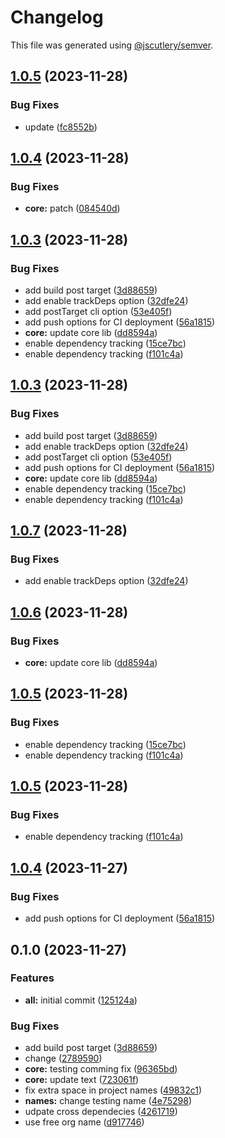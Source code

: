 # Changelog

This file was generated using [@jscutlery/semver](https://github.com/jscutlery/semver).

## [1.0.5](https://github.com/Hyperkid123/nxtesting/compare/v1.0.4...v1.0.5) (2023-11-28)


### Bug Fixes

* update ([fc8552b](https://github.com/Hyperkid123/nxtesting/commit/fc8552b7fb3bb9437521b5d46dee22e0a13c6113))

## [1.0.4](https://github.com/Hyperkid123/nxtesting/compare/v1.0.3...v1.0.4) (2023-11-28)


### Bug Fixes

* **core:** patch ([084540d](https://github.com/Hyperkid123/nxtesting/commit/084540d3ea4ef150a9622864be24af0b0c6fdef1))

## [1.0.3](https://github.com/Hyperkid123/nxtesting/compare/v1.0.2...v1.0.3) (2023-11-28)


### Bug Fixes

* add build post target ([3d88659](https://github.com/Hyperkid123/nxtesting/commit/3d886599e905ec21bdeca96f67f050dc43087435))
* add enable trackDeps option ([32dfe24](https://github.com/Hyperkid123/nxtesting/commit/32dfe24a94f4511a96f369ea4becae0688371ecf))
* add postTarget cli option ([53e405f](https://github.com/Hyperkid123/nxtesting/commit/53e405f13c9ff270fb9bd1ebd2d313501d0dd453))
* add push options for CI deployment ([56a1815](https://github.com/Hyperkid123/nxtesting/commit/56a18155d9dac9040feb2cb53b67fcb014781904))
* **core:** update core lib ([dd8594a](https://github.com/Hyperkid123/nxtesting/commit/dd8594ace0f3ae3f7fb5ee36bbc445f311daa19a))
* enable dependency tracking ([15ce7bc](https://github.com/Hyperkid123/nxtesting/commit/15ce7bc5bed789e3a72515bc222b5d678e3c66a6))
* enable dependency tracking ([f101c4a](https://github.com/Hyperkid123/nxtesting/commit/f101c4acc4db78180f2c79f790c6aa01a4bdf7c0))

## [1.0.3](https://github.com/Hyperkid123/nxtesting/compare/v1.0.2...v1.0.3) (2023-11-28)


### Bug Fixes

* add build post target ([3d88659](https://github.com/Hyperkid123/nxtesting/commit/3d886599e905ec21bdeca96f67f050dc43087435))
* add enable trackDeps option ([32dfe24](https://github.com/Hyperkid123/nxtesting/commit/32dfe24a94f4511a96f369ea4becae0688371ecf))
* add postTarget cli option ([53e405f](https://github.com/Hyperkid123/nxtesting/commit/53e405f13c9ff270fb9bd1ebd2d313501d0dd453))
* add push options for CI deployment ([56a1815](https://github.com/Hyperkid123/nxtesting/commit/56a18155d9dac9040feb2cb53b67fcb014781904))
* **core:** update core lib ([dd8594a](https://github.com/Hyperkid123/nxtesting/commit/dd8594ace0f3ae3f7fb5ee36bbc445f311daa19a))
* enable dependency tracking ([15ce7bc](https://github.com/Hyperkid123/nxtesting/commit/15ce7bc5bed789e3a72515bc222b5d678e3c66a6))
* enable dependency tracking ([f101c4a](https://github.com/Hyperkid123/nxtesting/commit/f101c4acc4db78180f2c79f790c6aa01a4bdf7c0))

## [1.0.7](https://github.com/Hyperkid123/nxtesting/compare/@mmnxtest/core-1.0.6...@mmnxtest/core-1.0.7) (2023-11-28)


### Bug Fixes

* add enable trackDeps option ([32dfe24](https://github.com/Hyperkid123/nxtesting/commit/32dfe24a94f4511a96f369ea4becae0688371ecf))

## [1.0.6](https://github.com/Hyperkid123/nxtesting/compare/@mmnxtest/core-1.0.5...@mmnxtest/core-1.0.6) (2023-11-28)


### Bug Fixes

* **core:** update core lib ([dd8594a](https://github.com/Hyperkid123/nxtesting/commit/dd8594ace0f3ae3f7fb5ee36bbc445f311daa19a))

## [1.0.5](https://github.com/Hyperkid123/nxtesting/compare/@mmnxtest/core-1.0.4...@mmnxtest/core-1.0.5) (2023-11-28)


### Bug Fixes

* enable dependency tracking ([15ce7bc](https://github.com/Hyperkid123/nxtesting/commit/15ce7bc5bed789e3a72515bc222b5d678e3c66a6))
* enable dependency tracking ([f101c4a](https://github.com/Hyperkid123/nxtesting/commit/f101c4acc4db78180f2c79f790c6aa01a4bdf7c0))

## [1.0.5](https://github.com/Hyperkid123/nxtesting/compare/@mmnxtest/core-1.0.4...@mmnxtest/core-1.0.5) (2023-11-28)


### Bug Fixes

* enable dependency tracking ([f101c4a](https://github.com/Hyperkid123/nxtesting/commit/f101c4acc4db78180f2c79f790c6aa01a4bdf7c0))

## [1.0.4](https://github.com/Hyperkid123/nxtesting/compare/@mmnxtest/core-1.0.3...@mmnxtest/core-1.0.4) (2023-11-27)


### Bug Fixes

* add push options for CI deployment ([56a1815](https://github.com/Hyperkid123/nxtesting/commit/56a18155d9dac9040feb2cb53b67fcb014781904))

## 0.1.0 (2023-11-27)


### Features

* **all:** initial commit ([125124a](https://github.com/Hyperkid123/nxtesting/commit/125124a52f6c026740879cf4ca2afdffe152afb6))


### Bug Fixes

* add build post target ([3d88659](https://github.com/Hyperkid123/nxtesting/commit/3d886599e905ec21bdeca96f67f050dc43087435))
* change ([2789590](https://github.com/Hyperkid123/nxtesting/commit/27895906d0db9257204b958fe2b48c1708a9ae8d))
* **core:** testing comming fix ([96365bd](https://github.com/Hyperkid123/nxtesting/commit/96365bdd21b045449c9f60f9a03049495db811de))
* **core:** update text ([723061f](https://github.com/Hyperkid123/nxtesting/commit/723061fca0331d80739463b8c7f2e329485a944f))
* fix extra space in project names ([49832c1](https://github.com/Hyperkid123/nxtesting/commit/49832c150e0b535044bd0d60cbc427a4e4eed2b1))
* **names:** change testing name ([4e75298](https://github.com/Hyperkid123/nxtesting/commit/4e75298228ce9ac5a13c9cd396bdcf301adfd636))
* udpate cross dependecies ([4261719](https://github.com/Hyperkid123/nxtesting/commit/42617196da7972f8a9db499860949fe41589da46))
* use free org name ([d917746](https://github.com/Hyperkid123/nxtesting/commit/d9177460ebeef193190b21ecc3a2c819674882a2))
